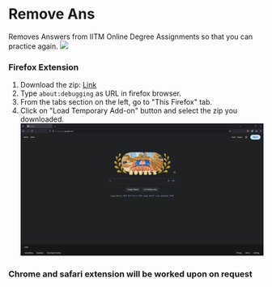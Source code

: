 # Remove Ans

Removes Answers from IITM Online Degree Assignments so that you can practice again.
![](https://github.com/rawfiul/remove_ans/blob/main/readme_assets/In_Action.gif)

### Firefox Extension
1. Download the zip: [Link](https://raw.githubusercontent.com/rawfiul/remove_ans/main/firefox_extension/remove_ans_firefox_extension.zip)
2. Type ```about:debugging``` as URL in firefox browser.
3. From the tabs section on the left, go to "This Firefox" tab.
4. Click on "Load Temporary Add-on" button and select the zip you downloaded.
![](https://github.com/rawfiul/remove_ans/blob/main/readme_assets/Firefox_loading.gif)

### Chrome and safari extension will be worked upon on request

